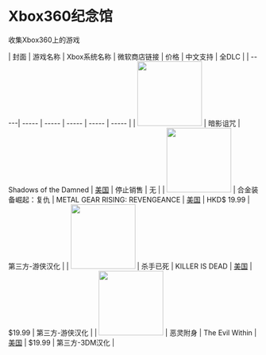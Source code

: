 # Xbox360纪念馆
收集Xbox360上的游戏

| 封面 | 游戏名称 | Xbox系统名称 | 微软商店链接 | 价格 | 中文支持 | 全DLC | 
| -----| ----- | ----- | ----- | ----- | ----- | 
| <img src="https://download-ssl.xbox.com/content/images/66acd000-77fe-1000-9115-d8024541092a/1033/boxartlg.jpg" width="130">   | 暗影诅咒 | Shadows of the Damned | [美国](https://marketplace.xbox.com/en-us/Product/Shadows-of-the-Damned/66acd000-77fe-1000-9115-d8024541092a) | 停止销售 | 无 | 
| <img src="https://download-ssl.xbox.com/content/images/66acd000-77fe-1000-9115-d8024b4e080a/1033/boxartlg.jpg" width="130">  | 合金装备崛起：复仇 | METAL GEAR RISING: REVENGEANCE | [美国](https://marketplace.xbox.com/en-us/Product/METAL-GEAR-RISING-REVENGEANCE/66acd000-77fe-1000-9115-d8024b4e080a) | HKD$ 19.99 | 第三方-游侠汉化 | 
| <img src="https://download-ssl.xbox.com/content/images/66acd000-77fe-1000-9115-d802565707d6/1033/boxartlg.jpg" width="130">   | 杀手已死 | KILLER IS DEAD | [美国](https://marketplace.xbox.com/en-us/Product/KILLER-IS-DEAD/66acd000-77fe-1000-9115-d802565707d6) | $19.99 | 第三方-游侠汉化 | 
| <img src="https://download-ssl.xbox.com/content/images/66acd000-77fe-1000-9115-d802425307f4/1033/boxartlg.jpg" width="130">   | 恶灵附身 | The Evil Within | [美国](https://marketplace.xbox.com/en-us/Product/The-Evil-Within/66acd000-77fe-1000-9115-d802425307f4) | $19.99 | 第三方-3DM汉化 | 
